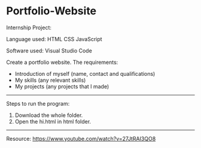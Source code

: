 # Portfolio-Website

Internship Project:

Language used: HTML CSS JavaScript

Software used: Visual Studio Code


Create a portfolio website. The requirements:
- Introduction of myself (name, contact and qualifications)
- My skills (any relevant skills)
- My projects (any projects that I made)

---------------------------------------------------------------------------------------------------

Steps to run the program:

1. Download the whole folder.
2. Open the hi.html in html folder.

---------------------------------------------------------------------------------------------------

Resource: https://www.youtube.com/watch?v=27JtRAI3QO8
